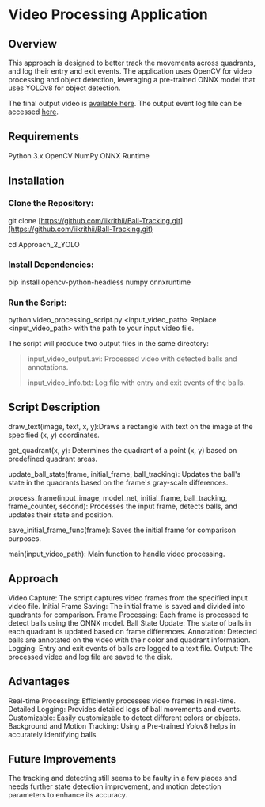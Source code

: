 # Video Processing Application
## Overview
This approach is designed to better track the movements across quadrants, and log their entry and exit events. The application uses OpenCV for video processing and object detection, leveraging a pre-trained ONNX model that uses YOLOv8 for object detection. 

The final output video is [available here](https://drive.google.com/file/d/1cYOevexaT0l6v3qxd93p4aKkKvX9UCu-/view?usp=sharing).
The output event log file can be accessed [here](https://github.com/iikrithii/Ball-Tracking/blob/main/Approach_2_YOLO/info.txt).

## Requirements
Python 3.x
OpenCV
NumPy
ONNX Runtime

## Installation

### Clone the Repository:
git clone [https://github.com/iikrithii/Ball-Tracking.git](https://github.com/iikrithii/Ball-Tracking.git)

cd Approach_2_YOLO

### Install Dependencies:
pip install opencv-python-headless numpy onnxruntime

### Run the Script:
python video_processing_script.py <input_video_path>
Replace <input_video_path> with the path to your input video file.

The script will produce two output files in the same directory:
>input_video_output.avi: Processed video with detected balls and annotations.
>
>input_video_info.txt: Log file with entry and exit events of the balls.

## Script Description

draw_text(image, text, x, y):Draws a rectangle with text on the image at the specified (x, y) coordinates.

get_quadrant(x, y): Determines the quadrant of a point (x, y) based on predefined quadrant areas.

update_ball_state(frame, initial_frame, ball_tracking): Updates the ball's state in the quadrants based on the frame's gray-scale differences.

process_frame(input_image, model_net, initial_frame, ball_tracking, frame_counter, second): Processes the input frame, detects balls, and updates their state and position.

save_initial_frame_func(frame): Saves the initial frame for comparison purposes.

main(input_video_path): Main function to handle video processing.

## Approach
Video Capture: The script captures video frames from the specified input video file.
Initial Frame Saving: The initial frame is saved and divided into quadrants for comparison.
Frame Processing: Each frame is processed to detect balls using the ONNX model.
Ball State Update: The state of balls in each quadrant is updated based on frame differences.
Annotation: Detected balls are annotated on the video with their color and quadrant information.
Logging: Entry and exit events of balls are logged to a text file.
Output: The processed video and log file are saved to the disk.

## Advantages
Real-time Processing: Efficiently processes video frames in real-time.
Detailed Logging: Provides detailed logs of ball movements and events.
Customizable: Easily customizable to detect different colors or objects.
Background and Motion Tracking: Using a Pre-trained Yolov8 helps in accurately identifying balls

## Future Improvements
The tracking and detecting still seems to be faulty in a few places and needs further state detection improvement, and motion detection parameters to enhance its accuracy. 
